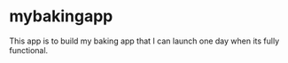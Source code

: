 # mybakingapp
This app is to build my baking app that I can launch one day when its fully functional.
